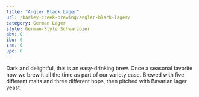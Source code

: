 ```yaml
---
title: "Angler Black Lager"
url: /barley-creek-brewing/angler-black-lager/
category: German Lager
style: German-Style Schwarzbier
abv: 0
ibu: 0
srm: 0
upc: 0
---
```

Dark and delightful, this is an easy-drinking brew. Once a seasonal favorite now we brew it all the time as part of our variety case. Brewed with five different malts and three different hops, then pitched with Bavarian lager yeast.

